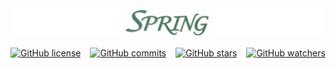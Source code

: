 <img src=".assets/logo-spring.png" alt="logo-spring" />

<div style="display: flex; justify-content: center; gap: 15px;">

[![GitHub license](https://img.shields.io/github/license/SprInec/typora-spring-theme)](https://github.com//SprInec/typora-spring-theme/blob/master/LICENSE)

[![GitHub commits](https://badgen.net/github/commits//SprInec/typora-spring-theme)](https://GitHub.com//SprInec/typora-spring-theme/commit/)

[![GitHub stars](https://badgen.net/github/stars/SprInec/typora-spring-theme?color=green&icon=github)](https://GitHub.com/SprInec/typora-spring-theme/stargazers/)

[![GitHub watchers](https://badgen.net/github/watchers/SprInec/typora-spring-theme?color=purple)](https://GitHub.com/SprInec/typora-spring-theme/watchers/)

</div>



